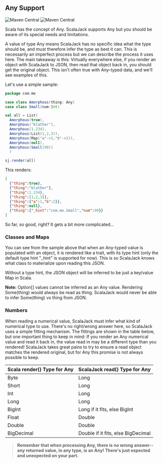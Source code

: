 ## Any Support

![Maven Central](https://img.shields.io/maven-central/v/co.blocke/scalajack)
![Maven Central](https://maven-badges.herokuapp.com/maven-central/co.blocke/scalajack_3.0.0-RC1/badge.svg)

Scala has the concept of Any.  ScalaJack supports Any but you should be aware of its special needs and limitations.

A value of type Any means ScalaJack has no specific idea what the type should be, and must therefore infer the type as best it can.  This is necessarily an imperfect process but we can describe the process it uses here.  The main takeaway is this:  Virtually everywhere else, if you render an object with ScalaJack to JSON, then read that object back in, you should get the original object.  This isn't often true with Any-typed data, and we'll see examples of this.

Let's use a simple sample:

```scala
package com.me

case class Amorphous(thing: Any)
case class Small(num:Int)

val all = List(
  Amorphous(true),
  Amorphous("blather"),
  Amorphous(1.234),
  Amorphous(List(1,2,3)),
  Amorphous(Map("a"->1,"b"->2)),
  Amorphous(null),
  Amorphous(Small(99))
  )

sj.render(all)
```

This renders:

```JSON
[
  {"thing":true},
  {"thing":"blather"},
  {"thing":1.234},
  {"thing":[1,2,3]},
  {"thing":{"a":1,"b":2}},
  {"thing":null},
  {"thing":{"_hint":"com.me.Small","num":99}}
]
```
So far, so good, right?  It gets a bit more complicated... 

### Classes and Maps
You can see from the sample above that when an Any-typed value is populated with an object, it is rendered like a trait, with its type hint (only the default type hint "_hint" is supported for now).  This is so ScalaJack knows what class to materialize upon reading this JSON.

Without a type hint, the JSON object will be inferred to be just a key/value Map in Scala.

**Note:** Option[] values cannot be inferred as an Any value.  Rendering Some(thing) would always be read as thing.  ScalaJack would never be able to infer Some(thing) vs thing from JSON.

### Numbers
When reading a numerical value, ScalaJack must infer what kind of numerical type to use.  There's no right/wrong answer here, so ScalaJack uses a simple fitting mechanism.  The fittings are shown in the table below, but one important thing to keep in mind: If you render an Any numerical value and read it back in, the value read in may be a different type than you rendered!  ScalaJack takes great pains to try to ensure a read object matches the rendered original, but for Any this promise is not always possible to keep.

|Scala render() Type for Any|ScalaJack read() Type for Any|
|-------|-------|
|Byte |Long
|Short |Long
|Int |Long
|Long |Long
|BigInt |Long if it fits, else BigInt
|Float |Double
|Double |Double
|BigDecimal |Double if it fits, else BigDecimal

>**Remember that when processing Any, there is no wrong answer--any returned value, in any type, is an Any!  There's just expected and unexpected on your part.**
